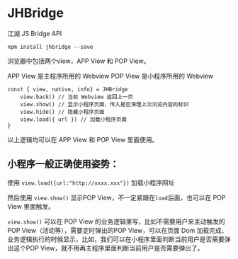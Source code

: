 # JHBridge
江湖 JS Bridge API

```
npm install jhbridge --save
```

浏览器中包括两个view，APP View 和 POP View。

APP View 是主程序所用的 Webview
POP View 是小程序所用的 Webview

```
const { view, native, info} = JHBridge
    view.back() // 当前 Webview 返回上一页
    view.show() // 显示小程序页面，传入是否清理上次浏览内容的标识
    view.hide() // 隐藏小程序页面
    view.load({ url }) // 加载小程序页面
}
```
以上逻辑均可以在 APP View 和 POP View 里面使用。

## 小程序一般正确使用姿势：

使用 `view.load({url:"http://xxxx.xxx"})` 加载小程序网址

然后使用 `view.show()` 显示POP View，不一定紧跟在`load`后面，也可以在 POP View 里面触发。

`view.show()` 可以在 POP View 的业务逻辑里写，比如不需要用户来主动触发的POP View（活动等），需要定时弹出的POP View，可以在页面 Dom 加载完成、业务逻辑执行的时候显示，比如，我们可以在小程序里面判断当前用户是否需要弹出这个POP View，就不用再主程序里面判断当前用户是否需要弹出了。




